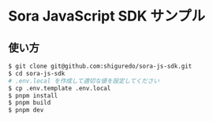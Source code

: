 # Sora JavaScript SDK サンプル

## 使い方

```bash
$ git clone git@github.com:shiguredo/sora-js-sdk.git
$ cd sora-js-sdk
# .env.local を作成して適切な値を設定してください
$ cp .env.template .env.local
$ pnpm install
$ pnpm build
$ pnpm dev
```
